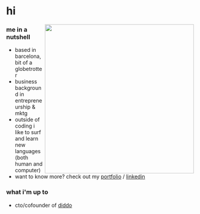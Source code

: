 <link href="profile.css" rel="stylesheet"></link>

# hi

<img align="right" href="https://github.com/pamelakaylin" src="./assets/animation.gif" height=400>

### me in a nutshell

- based in barcelona, bit of a globetrotter
- business background in entrepreneurship & mktg
- outside of coding i like to surf and learn new languages (both human and computer)
- want to know more? check out my [portfolio](https://www.pmela.io) / [linkedin](https://www.linkedin.com/in/pamelakaylin/)

### what i'm up to

- cto/cofounder of [diddo](https://shopdiddo.com/)

<!--
**pamelakaylin/pamelakaylin** is a ✨ _special_ ✨ repository because its `README.md` (this file) appears on your GitHub profile.

Here are some ideas to get you started:

- 🔭 I’m currently working on ...
- 🌱 I’m currently learning ...
- 👯 I’m looking to collaborate on ...
- 🤔 I’m looking for help with ...
- 💬 Ask me about ...
- 📫 How to reach me: ...
- 😄 Pronouns: ...
- ⚡ Fun fact: ...
  -->
